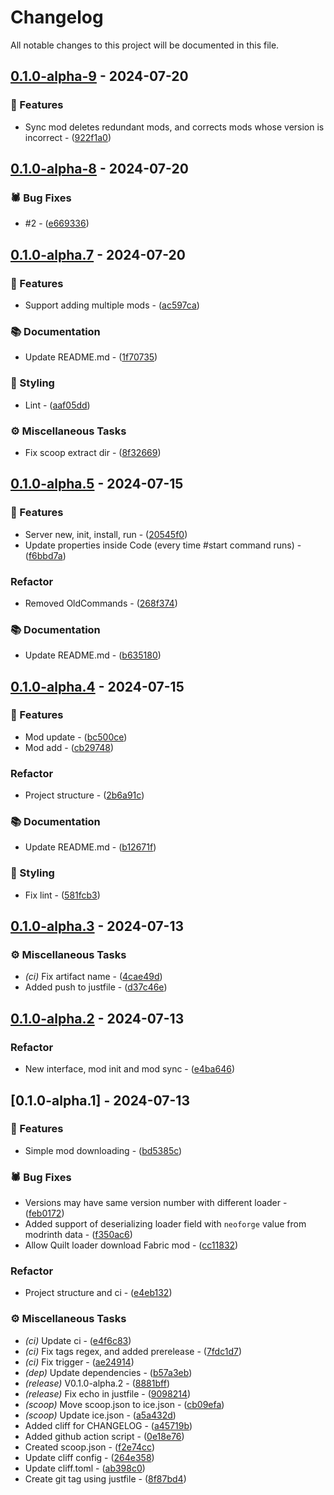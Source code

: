 # Changelog

All notable changes to this project will be documented in this file.

## [0.1.0-alpha-9](https://github.com/BJTUEventCameraSoftwareGroup/event-cam-software/compare/0.1.0-alpha-8..0.1.0-alpha-9) - 2024-07-20

### <!-- 0 -->🎈 Features


- Sync mod deletes redundant mods, and corrects mods whose version is incorrect - ([922f1a0](https://github.com/BJTUEventCameraSoftwareGroup/event-cam-software/commit/922f1a07f7e021df62116c051f20a9e8d13373b1))

## [0.1.0-alpha-8](https://github.com/BJTUEventCameraSoftwareGroup/event-cam-software/compare/0.1.0-alpha.7..0.1.0-alpha-8) - 2024-07-20

### <!-- 1 -->🕷️ Bug Fixes


- #2 - ([e669336](https://github.com/BJTUEventCameraSoftwareGroup/event-cam-software/commit/e66933658427074c04c285d7d86979511cbfaaea))

## [0.1.0-alpha.7](https://github.com/BJTUEventCameraSoftwareGroup/event-cam-software/compare/0.1.0-alpha.5..0.1.0-alpha.7) - 2024-07-20

### <!-- 0 -->🎈 Features


- Support adding multiple mods - ([ac597ca](https://github.com/BJTUEventCameraSoftwareGroup/event-cam-software/commit/ac597cab2750698fc516b00ff65f48efa34aaca2))

### <!-- 3 -->📚 Documentation


- Update README.md - ([1f70735](https://github.com/BJTUEventCameraSoftwareGroup/event-cam-software/commit/1f70735828850c9c0708be0bf66e01de95a14487))

### <!-- 5 -->🎨 Styling


- Lint - ([aaf05dd](https://github.com/BJTUEventCameraSoftwareGroup/event-cam-software/commit/aaf05dde098311ae4d5e62a793b6699b1c39a44a))

### <!-- 7 -->⚙️ Miscellaneous Tasks


- Fix scoop extract dir - ([8f32669](https://github.com/BJTUEventCameraSoftwareGroup/event-cam-software/commit/8f326699952a3bad184a7d1602f95930ec14cd04))

## [0.1.0-alpha.5](https://github.com/BJTUEventCameraSoftwareGroup/event-cam-software/compare/0.1.0-alpha.4..0.1.0-alpha.5) - 2024-07-15

### <!-- 0 -->🎈 Features


- Server new, init, install, run - ([20545f0](https://github.com/BJTUEventCameraSoftwareGroup/event-cam-software/commit/20545f07445d96206999eaf1ddd44f49cb12a191))
- Update properties inside Code (every time #start command runs) - ([f6bbd7a](https://github.com/BJTUEventCameraSoftwareGroup/event-cam-software/commit/f6bbd7a0e725b689f407f432cd51ca0c5d54e4b4))

### <!-- 2 --> Refactor


- Removed OldCommands - ([268f374](https://github.com/BJTUEventCameraSoftwareGroup/event-cam-software/commit/268f374ca00ed7acab85462a3f329f14491b422a))

### <!-- 3 -->📚 Documentation


- Update README.md - ([b635180](https://github.com/BJTUEventCameraSoftwareGroup/event-cam-software/commit/b635180a4faaee1bd602da242f6d3a598090f404))

## [0.1.0-alpha.4](https://github.com/BJTUEventCameraSoftwareGroup/event-cam-software/compare/0.1.0-alpha.3..0.1.0-alpha.4) - 2024-07-15

### <!-- 0 -->🎈 Features


- Mod update - ([bc500ce](https://github.com/BJTUEventCameraSoftwareGroup/event-cam-software/commit/bc500ce2d6bff0302c53531522f6cd00f1dff6b5))
- Mod add - ([cb29748](https://github.com/BJTUEventCameraSoftwareGroup/event-cam-software/commit/cb29748dce8f795b6b46756ef068dc74c410db7c))

### <!-- 2 --> Refactor


- Project structure - ([2b6a91c](https://github.com/BJTUEventCameraSoftwareGroup/event-cam-software/commit/2b6a91cde31519fcea34c3840f8ab462e7ffeee2))

### <!-- 3 -->📚 Documentation


- Update README.md - ([b12671f](https://github.com/BJTUEventCameraSoftwareGroup/event-cam-software/commit/b12671feeed3061462cb3372dbe1e5ca4b9ec8ab))

### <!-- 5 -->🎨 Styling


- Fix lint - ([581fcb3](https://github.com/BJTUEventCameraSoftwareGroup/event-cam-software/commit/581fcb34b8f8ecd361eef29e5e393a4b9ca49bca))

## [0.1.0-alpha.3](https://github.com/BJTUEventCameraSoftwareGroup/event-cam-software/compare/0.1.0-alpha.2..0.1.0-alpha.3) - 2024-07-13

### <!-- 7 -->⚙️ Miscellaneous Tasks


- *(ci)* Fix artifact name - ([4cae49d](https://github.com/BJTUEventCameraSoftwareGroup/event-cam-software/commit/4cae49d6bb14b40bad58b1ed198cfc1a7c2816ad))
- Added push to justfile - ([d37c46e](https://github.com/BJTUEventCameraSoftwareGroup/event-cam-software/commit/d37c46e9f5025dd4a25333f9e9a5d47afbfce10f))

## [0.1.0-alpha.2](https://github.com/BJTUEventCameraSoftwareGroup/event-cam-software/compare/0.1.0-alpha.1..0.1.0-alpha.2) - 2024-07-13

### <!-- 2 --> Refactor


- New interface, mod init and mod sync - ([e4ba646](https://github.com/BJTUEventCameraSoftwareGroup/event-cam-software/commit/e4ba646ba130a1ed187e47a3734f7db327e5525c))

## [0.1.0-alpha.1] - 2024-07-13

### <!-- 0 -->🎈 Features


- Simple mod downloading - ([bd5385c](https://github.com/BJTUEventCameraSoftwareGroup/event-cam-software/commit/bd5385c4f959b635adeb47e98e90e8f5c02e605f))

### <!-- 1 -->🕷️ Bug Fixes


- Versions may have same version number with different loader - ([feb0172](https://github.com/BJTUEventCameraSoftwareGroup/event-cam-software/commit/feb01721942e473b27f297ec1affdfb39be94e72))
- Added support of deserializing loader field with `neoforge` value from modrinth data - ([f350ac6](https://github.com/BJTUEventCameraSoftwareGroup/event-cam-software/commit/f350ac6401bc7be9438c1f545037fcce1a2b2d2d))
- Allow Quilt loader download Fabric mod - ([cc11832](https://github.com/BJTUEventCameraSoftwareGroup/event-cam-software/commit/cc118328f511bfee0644add9450ddfb3347d97db))

### <!-- 2 --> Refactor


- Project structure and ci - ([e4eb132](https://github.com/BJTUEventCameraSoftwareGroup/event-cam-software/commit/e4eb132e1087bcec5ee363de1dcfb549a988ab5b))

### <!-- 7 -->⚙️ Miscellaneous Tasks


- *(ci)* Update ci - ([e4f6c83](https://github.com/BJTUEventCameraSoftwareGroup/event-cam-software/commit/e4f6c830bbe730918a1ee8306173a50bb3bf3a56))
- *(ci)* Fix tags regex, and added prerelease - ([7fdc1d7](https://github.com/BJTUEventCameraSoftwareGroup/event-cam-software/commit/7fdc1d7962d93939b2cb459bd115f5880409d820))
- *(ci)* Fix trigger - ([ae24914](https://github.com/BJTUEventCameraSoftwareGroup/event-cam-software/commit/ae2491418310e27b4c55caf2d84783a7ed8c9274))
- *(dep)* Update dependencies - ([b57a3eb](https://github.com/BJTUEventCameraSoftwareGroup/event-cam-software/commit/b57a3ebfbac2d1ea2d03d47fa618751d53db1b0c))
- *(release)* V0.1.0-alpha.2 - ([8881bff](https://github.com/BJTUEventCameraSoftwareGroup/event-cam-software/commit/8881bff8ee1b64b993d0a94d91526a78d751f66b))
- *(release)* Fix echo in justfile - ([9098214](https://github.com/BJTUEventCameraSoftwareGroup/event-cam-software/commit/9098214ae572a9fe733fdefeb1a5fda61ad87902))
- *(scoop)* Move scoop.json to ice.json - ([cb09efa](https://github.com/BJTUEventCameraSoftwareGroup/event-cam-software/commit/cb09efa02b077cf5355b1658568abc37b3ffd007))
- *(scoop)* Update ice.json - ([a5a432d](https://github.com/BJTUEventCameraSoftwareGroup/event-cam-software/commit/a5a432d221f436370750b1e94ead7a23895d6efa))
- Added cliff for CHANGELOG - ([a45719b](https://github.com/BJTUEventCameraSoftwareGroup/event-cam-software/commit/a45719b753daaf6a4de30db7cf88307158ef1fe1))
- Added github action script - ([0e18e76](https://github.com/BJTUEventCameraSoftwareGroup/event-cam-software/commit/0e18e7699dbd8ee2d77884960d538eeb2b33cc88))
- Created scoop.json - ([f2e74cc](https://github.com/BJTUEventCameraSoftwareGroup/event-cam-software/commit/f2e74cc810690f4915739fb96d5883e9a9a9e474))
- Update cliff config - ([264e358](https://github.com/BJTUEventCameraSoftwareGroup/event-cam-software/commit/264e358283c486612ef8c8e64c9d7af76103e3df))
- Update cliff.toml - ([ab398c0](https://github.com/BJTUEventCameraSoftwareGroup/event-cam-software/commit/ab398c0b4fdd7f7f4bab265132f5be3771697fd3))
- Create git tag using justfile - ([8f87bd4](https://github.com/BJTUEventCameraSoftwareGroup/event-cam-software/commit/8f87bd44a6ba5853ced67aaf8c4b7ecfb9c1cd86))

<!-- generated by git-cliff -->
